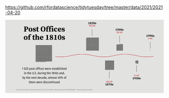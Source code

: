 https://github.com/rfordatascience/tidytuesday/tree/master/data/2021/2021-04-20

![](plots/post-offices.png)
